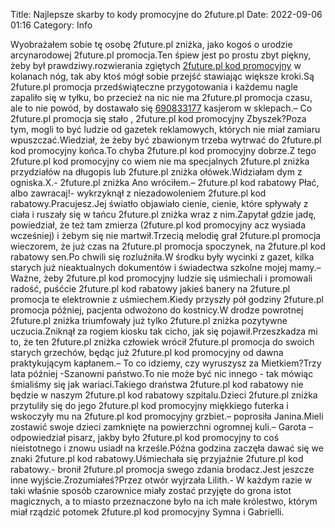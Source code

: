 Title: Najlepsze skarby to kody promocyjne do 2future.pl
Date: 2022-09-06 01:16
Category: Info

Wyobrażałem sobie tę osobę 2future.pl zniżka, jako kogoś o urodzie arcynarodowej 2future.pl promocja.Ten śpiew jest po prostu zbyt piękny, żeby był prawdziwy.rozwierania zgiętych [2future.pl kod promocyjny](https://promki.pl/kody-rabatowe/2futurepl) w kolanach nóg, tak aby ktoś mógł sobie przejść stawiając większe kroki.Są 2future.pl promocja przedświąteczne przygotowania i każdemu nagle zapaliło się w tyłku, bo przecież na nic nie ma 2future.pl promocja czasu, ale to nie powód, by dostawało się [690833177](https://telinfo.co/pl/numer/690833177/) kasjerom w sklepach.– Co 2future.pl promocja się stało , 2future.pl kod promocyjny Zbyszek?Poza tym, mogli to być ludzie od gazetek reklamowych, których nie miał zamiaru wpuszczać.Wiedział, że żeby być zbawionym trzeba wytrwać do 2future.pl kod promocyjny końca.To chyba 2future.pl kod promocyjny dobrze.Z tego 2future.pl kod promocyjny co wiem nie ma specjalnych 2future.pl zniżka przydziałów na długopis lub 2future.pl zniżka ołówek.Widziałam dym z ogniska.X.- 2future.pl zniżka Ano wróciłem.– 2future.pl kod rabatowy Płać, albo zawracaj!- wykrzyknął z niezadowoleniem 2future.pl kod rabatowy.Pracujesz.Jej światło objawiało cienie, cienie, które spływały z ciała i ruszały się w tańcu 2future.pl zniżka wraz z nim.Zapytał gdzie jadę, powiedział, że też tam zmierza (2future.pl kod promocyjny acz wysiada wcześniej) i żebym się nie martwił.Trzecią melodię grał 2future.pl promocja wieczorem, że już czas na 2future.pl promocja spoczynek, na 2future.pl kod rabatowy sen.Po chwili się rozluźniła.W środku były wycinki z gazet, kilka starych już nieaktualnych dokumentów i świadectwa szkolne mojej mamy.– Ważne, żeby 2future.pl kod promocyjny ludzie się uśmiechali i promowali radość, puśćcie 2future.pl kod rabatowy jakieś banery na 2future.pl promocja te elektrownie z uśmiechem.Kiedy przyszły pół godziny 2future.pl promocja później, pacjenta odwożono do kostnicy.W drodze powrotnej 2future.pl zniżka triumfowały już tylko 2future.pl zniżka pozytywne uczucia.Zniknął za rogiem kiosku tak cicho, jak się pojawił.Przeszkadza mi to, że ten 2future.pl zniżka człowiek wrócił 2future.pl promocja do swoich starych grzechów, będąc już 2future.pl kod promocyjny od dawna praktykującym kapłanem.– To co idziemy, czy wyruszysz za Mietkiem?Trzy lata później -Szanowni państwo.To nie może być nic innego - tak mówiąc śmialiśmy się jak wariaci.Takiego draństwa 2future.pl kod rabatowy nie będzie w naszym 2future.pl kod rabatowy szpitalu.Dzieci 2future.pl zniżka przytuliły się do jego 2future.pl kod promocyjny miękkiego futerka i wskoczyły mu na 2future.pl kod promocyjny grzbiet.– poprosiła Janina.Mieli zostawić swoje dzieci zamknięte na powierzchni ogromnej kuli.– Garota – odpowiedział pisarz, jakby było 2future.pl kod promocyjny to coś nieistotnego i znowu usiadł na krześle.Późna godzina zaczęła dawać się we znaki 2future.pl kod rabatowy.Uśmiechała się przyjaźnie 2future.pl kod rabatowy.- bronił 2future.pl promocja swego zdania brodacz.Jest jeszcze inne wyjście.Zrozumiałeś?Przez otwór wyjrzała Lilith.- W każdym razie w taki właśnie sposób czarownice miały zostać przyjęte do grona istot magicznych, a to miasto przeznaczone było na ich małe królestwo, którym miał rządzić potomek 2future.pl kod promocyjny Symna i Gabrielli.
